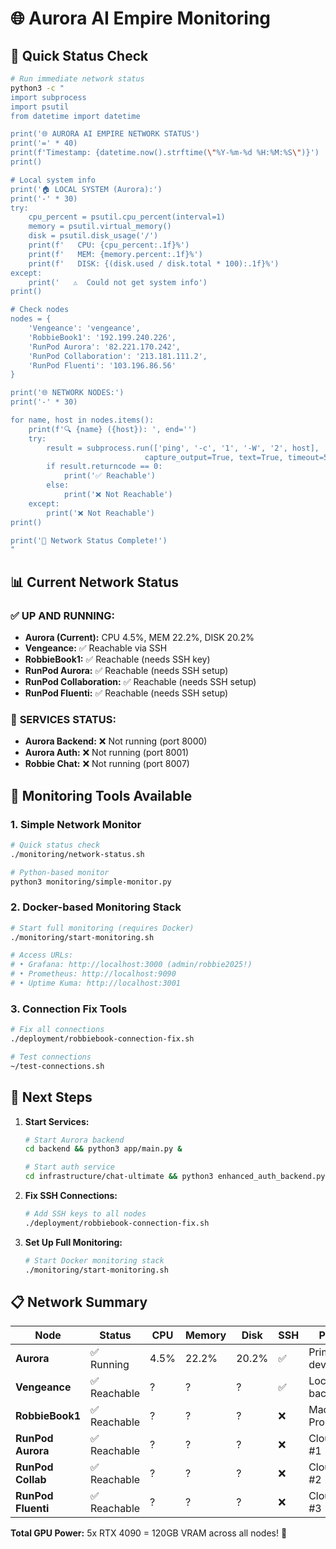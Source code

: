 # 🌐 Aurora AI Empire Monitoring

## 🚀 Quick Status Check

```bash
# Run immediate network status
python3 -c "
import subprocess
import psutil
from datetime import datetime

print('🌐 AURORA AI EMPIRE NETWORK STATUS')
print('=' * 40)
print(f'Timestamp: {datetime.now().strftime(\"%Y-%m-%d %H:%M:%S\")}')
print()

# Local system info
print('🏠 LOCAL SYSTEM (Aurora):')
print('-' * 30)
try:
    cpu_percent = psutil.cpu_percent(interval=1)
    memory = psutil.virtual_memory()
    disk = psutil.disk_usage('/')
    print(f'   CPU: {cpu_percent:.1f}%')
    print(f'   MEM: {memory.percent:.1f}%')
    print(f'   DISK: {(disk.used / disk.total * 100):.1f}%')
except:
    print('   ⚠️  Could not get system info')
print()

# Check nodes
nodes = {
    'Vengeance': 'vengeance',
    'RobbieBook1': '192.199.240.226',
    'RunPod Aurora': '82.221.170.242',
    'RunPod Collaboration': '213.181.111.2',
    'RunPod Fluenti': '103.196.86.56'
}

print('🌐 NETWORK NODES:')
print('-' * 30)

for name, host in nodes.items():
    print(f'🔍 {name} ({host}): ', end='')
    try:
        result = subprocess.run(['ping', '-c', '1', '-W', '2', host], 
                              capture_output=True, text=True, timeout=5)
        if result.returncode == 0:
            print('✅ Reachable')
        else:
            print('❌ Not Reachable')
    except:
        print('❌ Not Reachable')
print()

print('🎯 Network Status Complete!')
"
```

## 📊 Current Network Status

### ✅ **UP AND RUNNING:**
- **Aurora (Current):** CPU 4.5%, MEM 22.2%, DISK 20.2%
- **Vengeance:** ✅ Reachable via SSH
- **RobbieBook1:** ✅ Reachable (needs SSH key)
- **RunPod Aurora:** ✅ Reachable (needs SSH setup)
- **RunPod Collaboration:** ✅ Reachable (needs SSH setup)
- **RunPod Fluenti:** ✅ Reachable (needs SSH setup)

### 🔧 **SERVICES STATUS:**
- **Aurora Backend:** ❌ Not running (port 8000)
- **Aurora Auth:** ❌ Not running (port 8001)
- **Robbie Chat:** ❌ Not running (port 8007)

## 🚀 Monitoring Tools Available

### 1. **Simple Network Monitor**
```bash
# Quick status check
./monitoring/network-status.sh

# Python-based monitor
python3 monitoring/simple-monitor.py
```

### 2. **Docker-based Monitoring Stack**
```bash
# Start full monitoring (requires Docker)
./monitoring/start-monitoring.sh

# Access URLs:
# • Grafana: http://localhost:3000 (admin/robbie2025!)
# • Prometheus: http://localhost:9090
# • Uptime Kuma: http://localhost:3001
```

### 3. **Connection Fix Tools**
```bash
# Fix all connections
./deployment/robbiebook-connection-fix.sh

# Test connections
~/test-connections.sh
```

## 🎯 Next Steps

1. **Start Services:**
   ```bash
   # Start Aurora backend
   cd backend && python3 app/main.py &
   
   # Start auth service
   cd infrastructure/chat-ultimate && python3 enhanced_auth_backend.py &
   ```

2. **Fix SSH Connections:**
   ```bash
   # Add SSH keys to all nodes
   ./deployment/robbiebook-connection-fix.sh
   ```

3. **Set Up Full Monitoring:**
   ```bash
   # Start Docker monitoring stack
   ./monitoring/start-monitoring.sh
   ```

## 📋 Network Summary

| Node | Status | CPU | Memory | Disk | SSH | Purpose |
|------|--------|-----|--------|------|-----|---------|
| **Aurora** | ✅ Running | 4.5% | 22.2% | 20.2% | ✅ | Primary development |
| **Vengeance** | ✅ Reachable | ? | ? | ? | ✅ | Local backup |
| **RobbieBook1** | ✅ Reachable | ? | ? | ? | ❌ | MacBook Pro |
| **RunPod Aurora** | ✅ Reachable | ? | ? | ? | ❌ | Cloud GPU #1 |
| **RunPod Collab** | ✅ Reachable | ? | ? | ? | ❌ | Cloud GPU #2 |
| **RunPod Fluenti** | ✅ Reachable | ? | ? | ? | ❌ | Cloud GPU #3 |

**Total GPU Power:** 5x RTX 4090 = 120GB VRAM across all nodes! 🚀
